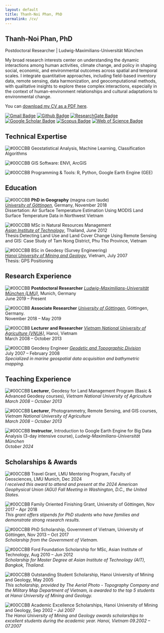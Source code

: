 ```yaml
---
layout: default
title: Thanh-Noi Phan, PhD
permalink: /cv/
---
```


## Thanh-Noi Phan, PhD
Postdoctoral Researcher | Ludwig-Maximilians-Universität München

My broad research interests center on understanding the dynamic interactions among human activities, climate change, and policy in shaping social, economic, and environmental outcomes across spatial and temporal scales. I integrate quantitative approaches, including field-based inventory data, remote sensing, data harmonization, and geocomputational methods, with qualitative insights to explore these complex interactions, especially in the context of human-environment relationships and cultural adaptations to environmental change.

You can [download my CV as a PDF here](assets/files/cv.pdf).

[![Gmail Badge](https://img.shields.io/badge/-Email-c14438?style=flat&logo=Gmail&logoColor=white&link=mailto:phanthanhnoi@gmail.com)](mailto:phanthanhnoi@gmail.com) 
[![Github Badge](https://img.shields.io/badge/-GitHub-grey?style=flat&logo=github&logoColor=white&link=https://github.com/thanhnoiphan/)](https://www.github.com/thanhnoiphan/) 
[![ResearchGate Badge](https://img.shields.io/badge/-ResearchGate-00ccbb?style=flat&logo=ResearchGate&logoColor=white&link=https://www.researchgate.net/profile/Thanh-Noi-Phan)](https://www.researchgate.net/profile/Thanh-Noi-Phan) 
[![Google Scholar Badge](https://img.shields.io/badge/-Google_Scholar-4285F4?style=flat&logo=Google-Scholar&logoColor=white&link=https://scholar.google.com/citations?user=dGQgwH0AAAAJ&hl=en&oi=ao)](https://scholar.google.com/citations?user=dGQgwH0AAAAJ&hl=en&oi=ao) 
[![Scopus Badge](https://img.shields.io/badge/-Scopus-FF6F00?style=flat&logo=Elsevier&logoColor=white&link=https://www.scopus.com/authid/detail.uri?authorId=58706107200)](https://www.scopus.com/authid/detail.uri?authorId=58706107200)
[![Web of Science Badge](https://img.shields.io/badge/-Web_of_Science-7030A0?style=flat&logo=Clarivate&logoColor=white&link=https://www.webofscience.com/wos/author/record/AAD-9789-2019)](https://www.webofscience.com/wos/author/record/AAD-9789-2019)


## <i class="fa fa-lightbulb"></i> Technical Expertise
![#00CCBB](https://placehold.co/10x10/00CCBB/00CCBB.png) Geostatistical Analysis, Machine Learning, Classification Algorithms

![#00CCBB](https://placehold.co/10x10/00CCBB/00CCBB.png) GIS Software: ENVI, ArcGIS

![#00CCBB](https://placehold.co/10x10/00CCBB/00CCBB.png) Programming & Tools: R, Python, Google Earth Engine (GEE)
    

## <i class="fa fa-graduation-cap"></i> Education

![#00CCBB](https://placehold.co/10x10/00CCBB/00CCBB.png) **PhD in Geography** (magna cum laude) <br> 
*[University of Göttingen](https://www.uni-goettingen.de/)*, Germany, November 2018 <br> 
Dissertation: Air Surface Temperature Estimation Using MODIS Land Surface Temperature Data in Northwest Vietnam

![#00CCBB](https://placehold.co/10x10/00CCBB/00CCBB.png) MSc in Natural Resources Management <br> 
*[Asian Institute of Technology](https://ait.ac.th/)*, Thailand, June 2012 <br> 
Thesis:Detecting Land Use and Land Cover Change Using Remote Sensing and GIS: Case Study of Tam Nong District, Phu Tho Province, Vietnam

![#00CCBB](https://placehold.co/10x10/00CCBB/00CCBB.png) BSc in Geodesy (Survey Engineering) <br> 
*[Hanoi University of Mining and Geology](https://humg.edu.vn/en/Pages/home.aspx)*, Vietnam, July 2007 <br> 
Thesis: GPS Positioning

## Research Experience

![#00CCBB](https://placehold.co/10x10/00CCBB/00CCBB.png) **Postdoctoral Researcher**
*[Ludwig-Maximilians-Universität München (LMU)](https://www.geo.lmu.de/geographie/de/personen/)*, Munich, Germany <br>
June 2019 – Present

![#00CCBB](https://placehold.co/10x10/00CCBB/00CCBB.png) **Associate Researcher**
*[University of Göttingen](https://www.uni-goettingen.de/)*, Göttingen, Germany. <br>
November 2018 – May 2019
  

![#00CCBB](https://placehold.co/10x10/00CCBB/00CCBB.png) **Lecturer and Researcher**
*[Vietnam National University of Agriculture (VNUA)](https://eng.vnua.edu.vn/)*, Hanoi, Vietnam <br>
March 2008 – October 2013


![#00CCBB](https://placehold.co/10x10/00CCBB/00CCBB.png) Geodesy Engineer
*[Geodetic and Topographic Division]()* <br> 
July 2007 – February 2008 <br> 
*Specialized in marine geospatial data acquisition and bathymetric mapping.*


## Teaching Experience

![#00CCBB](https://placehold.co/10x10/00CCBB/00CCBB.png) **Lecturer**, Geodesy for Land Management Program (Basic & Advanced Geodesy courses), *Vietnam National University of Agriculture*  
  _March 2008 – October 2013_

![#00CCBB](https://placehold.co/10x10/00CCBB/00CCBB.png) **Lecturer**, Photogrammetry, Remote Sensing, and GIS courses, *Vietnam National University of Agriculture*  
  _March 2008 – October 2013_

![#00CCBB](https://placehold.co/10x10/00CCBB/00CCBB.png) **Instructor**, Introduction to Google Earth Engine for Big Data Analysis (3-day intensive course), *Ludwig-Maximilians-Universität München*  
  _October 2024_

## <i class="fa fa-trophy"></i> Scholarships & Awards

![#00CCBB](https://placehold.co/10x10/00CCBB/00CCBB.png) Travel Grant, LMU Mentoring Program, Faculty of Geosciences, LMU Munich, Dec 2024 <br> 
*I received this award to attend and present at the 2024 American Geophysical Union (AGU) Fall Meeting in Washington, D.C., the United States.*

![#00CCBB](https://placehold.co/10x10/00CCBB/00CCBB.png) Family Oriented Finishing Grant, University of Göttingen, Nov 2017 – Apr 2018 <br> 
*This grant offers stipends for PhD students who have families and demonstrate strong research results.*

![#00CCBB](https://placehold.co/10x10/00CCBB/00CCBB.png) PhD Scholarship, Government of Vietnam, University of Göttingen, Nov 2013 – Oct 2017 <br> 
*Scholarship from the Government of Vietnam.*

![#00CCBB](https://placehold.co/10x10/00CCBB/00CCBB.png) Ford Foundation Scholarship for MSc, Asian Institute of Technology, Aug 2010 – Jun 2012 <br> 
*Scholarship for Master Degree at Asian Institute of Technology (AIT), Bangkok, Thailand.*

![#00CCBB](https://placehold.co/10x10/00CCBB/00CCBB.png) Outstanding Student Scholarship, Hanoi University of Mining and Geology, May 2005  <br> 
*This scholarship, provided by The Aerial Photo - Topography Company and the Military Map Department of Vietnam, is awarded to the top 5 students at Hanoi University of Mining and Geology.*

![#00CCBB](https://placehold.co/10x10/00CCBB/00CCBB.png) Academic Excellence Scholarships, Hanoi University of Mining and Geology, Sep 2002 – Jul 2007 <br> 
*The Hanoi University of Mining and Geology awards scholarships to excellent students during the academic year. Hanoi, Vietnam 09.2002 – 07.2007*
